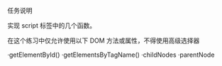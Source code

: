 任务说明

实现 script 标签中的几个函数。

在这个练习中仅允许使用以下 DOM 方法或属性，不得使用高级选择器

·getElementById()
·getElementsByTagName()
·childNodes
·parentNode

